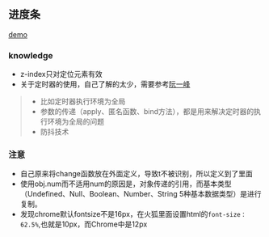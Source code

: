 ## 进度条
[demo](https://wkstudy.github.io/smallplugs/progressbar/index.html)


### knowledge
* z-index只对定位元素有效
*  关于定时器的使用，自己了解的太少，需要参考[阮一峰](http://javascript.ruanyifeng.com/advanced/timer.html)

> * 比如定时器执行环境为全局
> * 参数的传递（apply、匿名函数、bind方法），都是用来解决定时器的执行环境为全局的问题
> * 防抖技术

### 注意
* 自己原来将change函数放在外面定义，导致t不被识别，所以定义到了里面
* 使用obj.num而不适用num的原因是，对象传递的引用，而基本类型（Undefined、Null、Boolean、Number、String 5种基本数据类型）是进行复制。
*  发现chrome默认fontsize不是16px，在火狐里面设置html的`font-size： 62.5%`,也就是10px，而Chrome中是12px